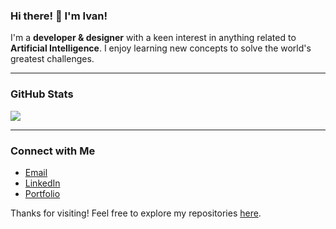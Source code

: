 ### Hi there! 👋 I'm Ivan!

I'm a **developer & designer** with a keen interest in anything related to **Artificial Intelligence**. I enjoy learning new concepts to solve the world's greatest challenges.

---

### GitHub Stats

<picture>
  <source
    srcset="https://github-readme-stats.vercel.app/api?username=ivansojivarghese&show_icons=true&theme=dark&title_color=F4F4F4&text_color=F4F4F4&icon_color=F4F4F4&hide_border=true"
    media="(prefers-color-scheme: dark)"
  />
  <source
    srcset="https://github-readme-stats.vercel.app/api?username=ivansojivarghese&show_icons=true&title_color=303030&text_color=303030&icon_color=303030&hide_border=true"
    media="(prefers-color-scheme: light), (prefers-color-scheme: no-preference)"
  />
  <img src="https://github-readme-stats.vercel.app/api?username=anuraghazra&show_icons=true" />
</picture>

---

### Connect with Me
-  [Email](mailto:ivansojivarghese@gmail.com)
-  [LinkedIn](https://www.linkedin.com/in/ivansojivarghese/)
-  [Portfolio](https://ivansojivarghese.github.io/)

Thanks for visiting! Feel free to explore my repositories [here](https://github.com/ivansojivarghese?tab=repositories). 
